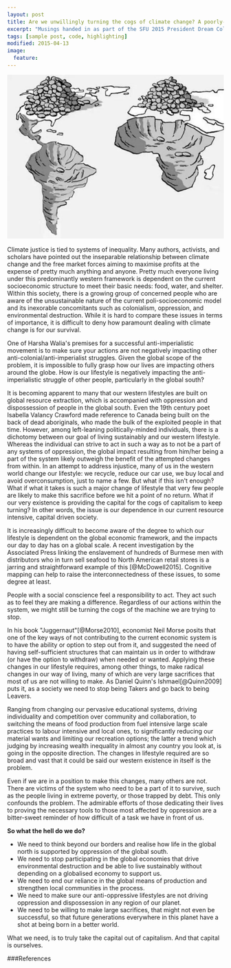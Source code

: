 ```yaml
---
layout: post
title: Are we unwillingly turning the cogs of climate change? A poorly-written semi-rant.
excerpt: "Musings handed in as part of the SFU 2015 President Dream Colloquium on civil obedience and disobedience: taking action on Climate Change"
tags: [sample post, code, highlighting]
modified: 2015-04-13
image:
  feature:
---
```


![](/images/imperialism.jpg)

Climate justice is tied to systems of inequality.
Many authors, activists, and scholars have pointed out the inseparable relationship between
climate change and the free market forces aiming to maximise profits at the expense of pretty much
anything and anyone. 
Pretty much everyone living under this predominantly western framework is dependent
on the current socioeconomic structure to meet their basic needs: food, water, and shelter.
Within this society, there is a growing group of concerned people who are aware of the unsustainable
nature of the current poli-socioeconomic model and its inexorable concomitants such as colonialism, oppression,
and environmental destruction. While it is hard to compare these issues in terms of importance, 
it is difficult to deny how paramount dealing with climate change is for our survival.

One of Harsha Walia's premises for a successful anti-imperialistic movement is to make sure your actions are
not negatively impacting other anti-colonial/anti-imperialist struggles. Given the global scope of the problem,
it is impossible to fully grasp how our lives are impacting others around the globe. 
How is our lifestyle is negatively impacting the anti-imperialistic struggle of 
other people, particularly in the global south?

It is becoming apparent to many that our western lifestyles are built on global resource extraction, which is accompanied
with oppression and dispossession of people in the global south. 
Even the 19th century poet Isabella Valancy Crawford made reference
to Canada being built on the back of dead aboriginals, who made the bulk of the exploited people
in that time. 
However, among left-leaning politically-minded individuals, there is a dichotomy between our goal of living sustainably 
and our western lifestyle. Whereas the individual can strive to act in such a way as to not
be a part of any systems of oppression, the global impact resulting from him/her being a part of 
the system likely outweigh the benefit of the attempted changes from within.
In an attempt to address injustice, many of us in the western world change our lifestyle: 
we recycle, reduce our car use, we buy local and avoid overconsumption, just to name a few.
But what if this isn't enough? What if what it takes is such a major change of lifestyle that
very few people are likely to make this sacrifice before we hit a point of no return.
What if our very existence is providing the capital for the cogs of capitalism to keep turning?
In other words, the issue is our dependence in our current resource intensive, capital driven society.

It is increasingly difficult to become aware of the degree to which our lifestyle is dependent on the global
economic framework, and the impacts our day to day has on a global scale. A recent investigation by the Associated Press 
linking the enslavement of hundreds of Burmese men with distributors who in turn sell seafood to North American
retail stores is a jarring and straightforward example of this [@McDowell2015]. 
Cognitive mapping can help to raise the interconnectedness of these issues, to some degree at least.

People with a social conscience feel a responsibility to act. They act such as to feel they are making a difference.
Regardless of our actions within the system, we might still be turning the cogs of the machine we are trying to stop. 

In his book "Juggernaut"[@Morse2010], economist Neil Morse posits that one of the key ways of not contributing
to the current economic system is to have the ability or option to step out from it,
and suggested the need of having self-sufficient structures that can maintain us in order to
withdraw (or have the option to withdraw) when needed or wanted.
Applying these changes in our lifestyle requires, among other things, to make radical changes 
in our way of living, many of which are very large sacrifices that most of us are not willing
to make. As Daniel Quinn's Ishmael[@Quinn2009] puts it, as a society we need to stop being Takers and
go back to being Leavers.

Ranging from changing our pervasive educational systems, driving individuality and competition over community and collaboration,
to switching the means of food production from fuel intensive large scale practices to
labour intensive and local ones, 
to significantly reducing our material wants and limiting our recreation options; the latter a trend
which judging by increasing wealth inequality in almost any country you look at, is going in the opposite direction.
The changes in lifestyle required are so broad and vast that it could be said our western existence in itself
is the problem.

Even if we are in a position to make this changes, many others are not. 
There are victims of the system who need to be a part of it to survive, such as 
the people living in extreme poverty, or those trapped by debt.
This only confounds the problem.
The admirable efforts of those dedicating their lives to proving the necessary tools
to those most affected by oppression are a bitter-sweet reminder of how difficult of a task
we have in front of us.

**So what the hell do we do?**

- We need to think beyond our borders and realise how life in the global north is supported
by oppression of the global south.
- We need to stop participating in the global economies that drive environmental destruction 
and be able to live sustainably without depending on a globalised economy to support us.
- We need to end our reliance in the global means of production and strengthen
local communities in the process.
- We need to make sure our anti-oppressive lifestyles are not driving oppression and 
dispossession in any region of our planet.
- We need to be willing to make large sacrifices, that might not even be successful, so that
future generations everywhere in this planet have a shot at being born in a better world.

What we need, is to truly take the capital out of capitalism. And that capital is ourselves.

###References
